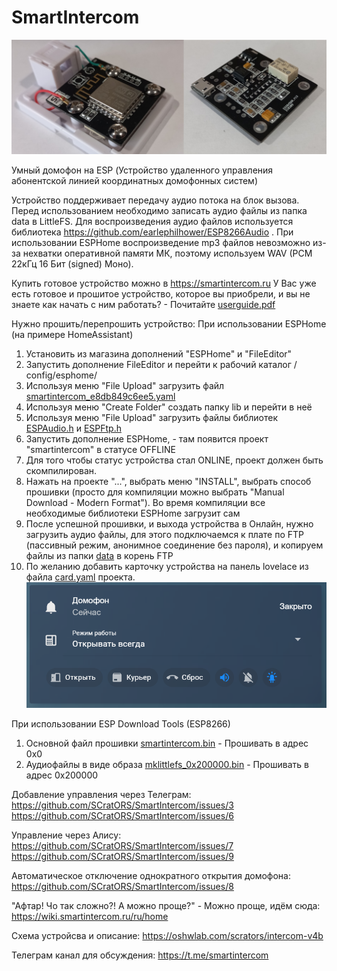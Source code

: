# SmartIntercom

![](images/main.jpg)

Умный домофон на ESP
(Устройство удаленного управления абонентской линией координатных домофонных систем)

Устройство поддерживает передачу аудио потока на блок вызова. Перед использованием необходимо записать аудио файлы из папка data в LittleFS.
Для воспроизведения аудио файлов используется библиотека https://github.com/earlephilhower/ESP8266Audio .
При использовании ESPHome воспроизведение mp3 файлов невозможно из-за нехватки оперативной памяти МК, поэтому используем WAV (PCM 22кГц 16 Бит (signed) Моно).

Купить готовое устройство можно в https://smartintercom.ru 
У Вас уже есть готовое и прошитое устройство, которое вы приобрели, и вы не знаете как начать с ним работать? - Почитайте [userguide.pdf](userguide.pdf)

Нужно прошить/перепрошить устройство:
При использовании ESPHome (на примере HomeAssistant)
1. Установить из магазина дополнений "ESPHome" и "FileEditor"
2. Запустить дополнение FileEditor и перейти к рабочий каталог /сonfig/esphome/
3. Используя меню "File Upload" загрузить файл [smartintercom_e8db849c6ee5.yaml](ESPHome/smartintercom_e8db849c6ee5.yaml)
4. Используя меню "Create Folder" создать папку lib и перейти в неё
5. Используя меню "File Upload" загрузить файлы библиотек [ESPAudio.h](ESPHome/lib/ESPAudio.h) и [ESPFtp.h](ESPHome/lib/ESPFtp.h)
6. Запустить дополнение ESPHome, - там появится проект "smartintercom" в статусе OFFLINE
7. Для того чтобы статус устройства стал ONLINE, проект должен быть скомпилирован.
8. Нажать на проекте "...", выбрать меню "INSTALL", выбрать способ прошивки (просто для компиляции можно выбрать "Manual Download - Modern Format"). Во время компиляции все необходимые библиотеки ESPHome загрузит сам
9. После успешной прошивки, и выхода устройства в Онлайн, нужно загрузить аудио файлы, для этого подключаемся к плате по FTP (пассивный режим, анонимное соединение без пароля), и копируем файлы из папки [data](data/) в корень FTP
10. По желанию добавить карточку устройства на панель lovelace из файла [card.yaml](ESPHome/card.yaml) проекта. ![](images/card.png)

При использовании ESP Download Tools (ESP8266)
1. Основной файл прошивки [smartintercom.bin](bin/smartintercom.bin) - Прошивать в адрес 0x0
2. Аудиофайлы в виде образа [mklittlefs_0x200000.bin](bin/mklittlefs_0x200000.bin) - Прошивать в адрес 0x200000

Добавление управления через Телеграм:
https://github.com/SCratORS/SmartIntercom/issues/3
https://github.com/SCratORS/SmartIntercom/issues/6

Управление через Алису:
https://github.com/SCratORS/SmartIntercom/issues/7
https://github.com/SCratORS/SmartIntercom/issues/9

Автоматическое отключение однократного открытия домофона:
https://github.com/SCratORS/SmartIntercom/issues/8

"Афтар! Чо так сложно?! А можно проще?" - Можно проще, идём сюда:
https://wiki.smartintercom.ru/ru/home

Схема устройсва и описание:
https://oshwlab.com/scrators/intercom-v4b

Телеграм канал для обсуждения:
https://t.me/smartintercom
